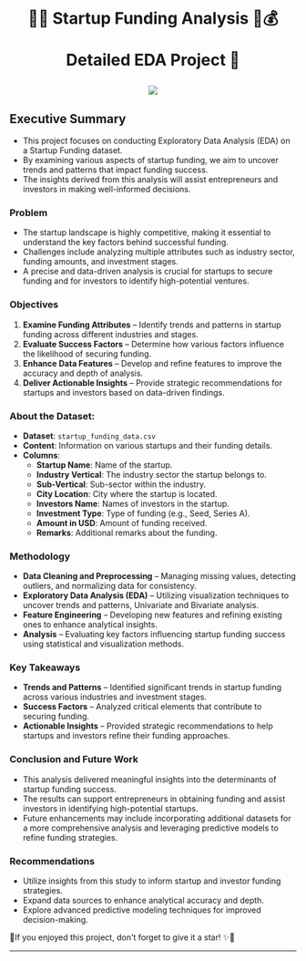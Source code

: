 <h1 align="center">
🎯💡 Startup Funding Analysis  💼💰
  
Detailed EDA Project 🚀
</h1>

<p align="center">
  <img src="[https://discovertemplate.com/wp-content/uploads/2021/02/DT_81_Business-start-up-Animated-GIF-Icon-pack.gif](https://iconscout.com/lottie-animation/boy-and-girl-looking-at-startup-graph-11496469)">
</p>

## **Executive Summary**  

- This project focuses on conducting Exploratory Data Analysis (EDA) on a Startup Funding dataset.  
- By examining various aspects of startup funding, we aim to uncover trends and patterns that impact funding success.  
- The insights derived from this analysis will assist entrepreneurs and investors in making well-informed decisions.  

### **Problem**  

- The startup landscape is highly competitive, making it essential to understand the key factors behind successful funding.  
- Challenges include analyzing multiple attributes such as industry sector, funding amounts, and investment stages.  
- A precise and data-driven analysis is crucial for startups to secure funding and for investors to identify high-potential ventures.  

### **Objectives**  

1. **Examine Funding Attributes** – Identify trends and patterns in startup funding across different industries and stages.  
2. **Evaluate Success Factors** – Determine how various factors influence the likelihood of securing funding.  
3. **Enhance Data Features** – Develop and refine features to improve the accuracy and depth of analysis.  
4. **Deliver Actionable Insights** – Provide strategic recommendations for startups and investors based on data-driven findings.

### About the Dataset:

- **Dataset**: `startup_funding_data.csv`
- **Content**: Information on various startups and their funding details.
- **Columns**:
    - **Startup Name**: Name of the startup.
    - **Industry Vertical**: The industry sector the startup belongs to.
    - **Sub-Vertical**: Sub-sector within the industry.
    - **City Location**: City where the startup is located.
    - **Investors Name**: Names of investors in the startup.
    - **Investment Type**: Type of funding (e.g., Seed, Series A).
    - **Amount in USD**: Amount of funding received.
    - **Remarks**: Additional remarks about the funding.

### **Methodology**  

- **Data Cleaning and Preprocessing** – Managing missing values, detecting outliers, and normalizing data for consistency.  
- **Exploratory Data Analysis (EDA)** – Utilizing visualization techniques to uncover trends and patterns, Univariate and Bivariate analysis.  
- **Feature Engineering** – Developing new features and refining existing ones to enhance analytical insights.  
- **Analysis** – Evaluating key factors influencing startup funding success using statistical and visualization methods.  

### **Key Takeaways**  

- **Trends and Patterns** – Identified significant trends in startup funding across various industries and investment stages.  
- **Success Factors** – Analyzed critical elements that contribute to securing funding.  
- **Actionable Insights** – Provided strategic recommendations to help startups and investors refine their funding approaches.  

### **Conclusion and Future Work**  

- This analysis delivered meaningful insights into the determinants of startup funding success.  
- The results can support entrepreneurs in obtaining funding and assist investors in identifying high-potential startups.  
- Future enhancements may include incorporating additional datasets for a more comprehensive analysis and leveraging predictive models to refine funding strategies.  

### **Recommendations**  

- Utilize insights from this study to inform startup and investor funding strategies.  
- Expand data sources to enhance analytical accuracy and depth.  
- Explore advanced predictive modeling techniques for improved decision-making.

📍If you enjoyed this project, don't forget to give it a star! ✨🌟

---

